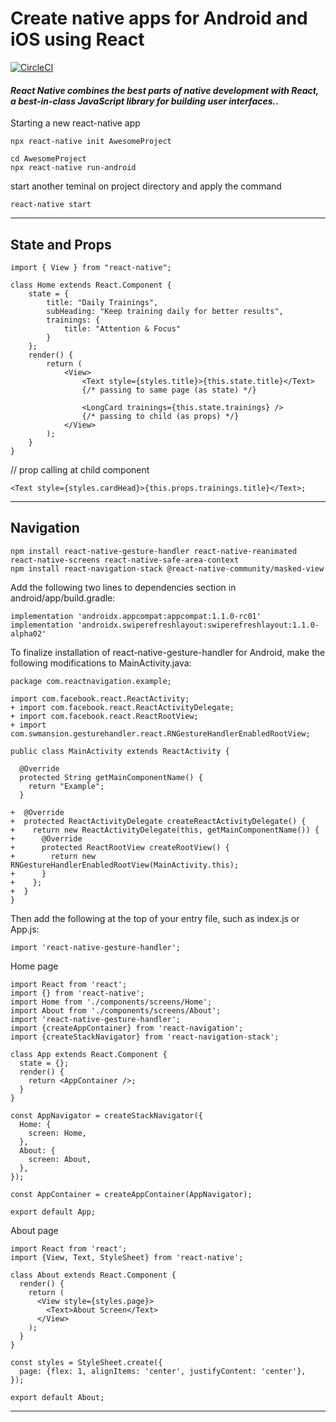 # Create native apps for Android and iOS using React

[![CircleCI](https://img.icons8.com/officel/30/000000/doc.png)](https://facebook.github.io/react-native/docs/getting-started)


#### *React Native combines the best parts of native development with React, a best-in-class JavaScript library for building user interfaces.*.

Starting a new react-native app
```
npx react-native init AwesomeProject
```
```
cd AwesomeProject
npx react-native run-android
```
start another teminal on project directory and apply the command
```
react-native start
```

-------------------------------------------------------------------------------

## State and Props

```
import { View } from "react-native";

class Home extends React.Component {
    state = {
        title: "Daily Trainings",
        subHeading: "Keep training daily for better results",
        trainings: {
            title: "Attention & Focus"
        }
    };
    render() {
        return (
            <View>
                <Text style={styles.title}>{this.state.title}</Text>
                {/* passing to same page (as state) */}

                <LongCard trainings={this.state.trainings} />
                {/* passing to child (as props) */}
            </View>
        );
    }
}

```

// prop calling at child component
```
<Text style={styles.cardHead}>{this.props.trainings.title}</Text>;
```

-------------------------------------------------------------------------------

## Navigation

```
npm install react-native-gesture-handler react-native-reanimated react-native-screens react-native-safe-area-context
npm install react-navigation-stack @react-native-community/masked-view
```

Add the following two lines to dependencies section in android/app/build.gradle:

```
implementation 'androidx.appcompat:appcompat:1.1.0-rc01'
implementation 'androidx.swiperefreshlayout:swiperefreshlayout:1.1.0-alpha02'
```

To finalize installation of react-native-gesture-handler for Android, make the following modifications to MainActivity.java:

```
package com.reactnavigation.example;

import com.facebook.react.ReactActivity;
+ import com.facebook.react.ReactActivityDelegate;
+ import com.facebook.react.ReactRootView;
+ import com.swmansion.gesturehandler.react.RNGestureHandlerEnabledRootView;

public class MainActivity extends ReactActivity {

  @Override
  protected String getMainComponentName() {
    return "Example";
  }

+  @Override
+  protected ReactActivityDelegate createReactActivityDelegate() {
+    return new ReactActivityDelegate(this, getMainComponentName()) {
+      @Override
+      protected ReactRootView createRootView() {
+        return new RNGestureHandlerEnabledRootView(MainActivity.this);
+      }
+    };
+  }
}

```
Then add the following at the top of your entry file, such as index.js or App.js:

```
import 'react-native-gesture-handler';
```

Home page

```
import React from 'react';
import {} from 'react-native';
import Home from './components/screens/Home';
import About from './components/screens/About';
import 'react-native-gesture-handler';
import {createAppContainer} from 'react-navigation';
import {createStackNavigator} from 'react-navigation-stack';

class App extends React.Component {
  state = {};
  render() {
    return <AppContainer />;
  }
}

const AppNavigator = createStackNavigator({
  Home: {
    screen: Home,
  },
  About: {
    screen: About,
  },
});

const AppContainer = createAppContainer(AppNavigator);

export default App;

```
About page

```
import React from 'react';
import {View, Text, StyleSheet} from 'react-native';

class About extends React.Component {
  render() {
    return (
      <View style={styles.page}>
        <Text>About Screen</Text>
      </View>
    );
  }
}

const styles = StyleSheet.create({
  page: {flex: 1, alignItems: 'center', justifyContent: 'center'},
});

export default About;

```

-------------------------------------------------------------------------------